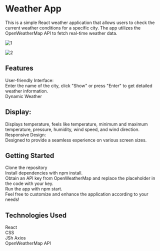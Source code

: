 <h1>Weather App</h1>
This is a simple React weather application that allows users to check the current weather conditions for a specific city. The app utilizes the OpenWeatherMap API to fetch real-time weather data.

![1](https://github.com/Living-Hell/WeatherApp/assets/74912161/b79ed756-2d38-46ab-9e8a-ef3956f9666c)

![2](https://github.com/Living-Hell/WeatherApp/assets/74912161/502f9ead-f801-487c-b1ec-c3a1220612bd)
<h2>Features </h2>
User-friendly Interface: <br>
Enter the name of the city, click "Show" or press "Enter" to get detailed weather information.<br>
Dynamic Weather <br>
<h2>
Display:<br>
</h2>
Displays temperature, feels like temperature, minimum and maximum temperature, pressure, humidity, wind speed, and wind direction.<br>
Responsive Design: <br>
Designed to provide a seamless experience on various screen sizes.<br>

<h2>
Getting Started<br>
</h2>
Clone the repository<br>
Install dependencies with npm install.<br>
Obtain an API key from OpenWeatherMap and replace the placeholder in the code with your key.<br>
Run the app with npm start.<br>
Feel free to customize and enhance the application according to your needs!<br>


<h2>
Technologies Used<br></h2>
React<br>
CSS<br>
JSh
Axios<br>
OpenWeatherMap API<br>
